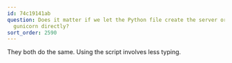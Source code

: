 ```yaml
---
id: 74c19141ab
question: Does it matter if we let the Python file create the server or if we run
  gunicorn directly?
sort_order: 2590
---
```


They both do the same. Using the script involves less typing.